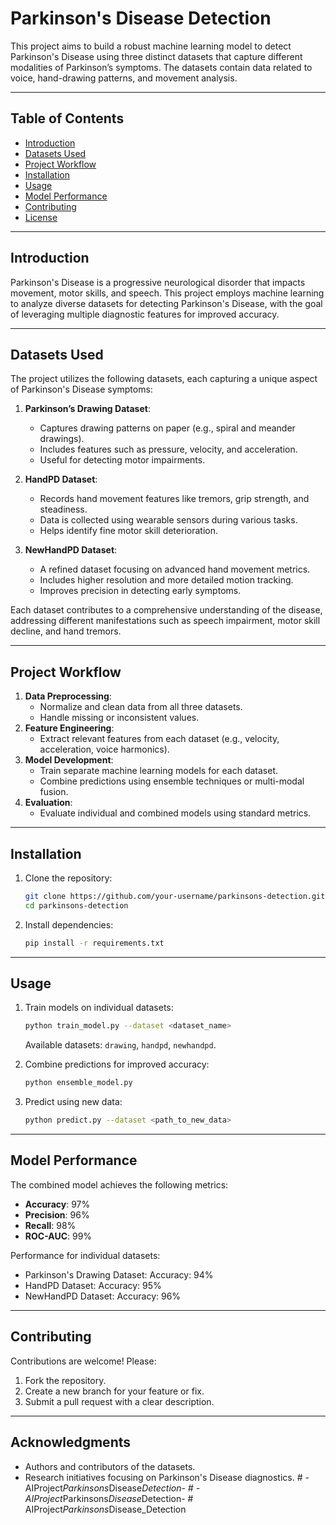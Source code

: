 # Parkinson's Disease Detection

This project aims to build a robust machine learning model to detect Parkinson's Disease using three distinct datasets that capture different modalities of Parkinson’s symptoms. The datasets contain data related to voice, hand-drawing patterns, and movement analysis.

---

## Table of Contents
- [Introduction](#introduction)
- [Datasets Used](#datasets-used)
- [Project Workflow](#project-workflow)
- [Installation](#installation)
- [Usage](#usage)
- [Model Performance](#model-performance)
- [Contributing](#contributing)
- [License](#license)

---

## Introduction
Parkinson's Disease is a progressive neurological disorder that impacts movement, motor skills, and speech. This project employs machine learning to analyze diverse datasets for detecting Parkinson's Disease, with the goal of leveraging multiple diagnostic features for improved accuracy.

---

## Datasets Used
The project utilizes the following datasets, each capturing a unique aspect of Parkinson's Disease symptoms:

1. **Parkinson’s Drawing Dataset**:
   - Captures drawing patterns on paper (e.g., spiral and meander drawings).
   - Includes features such as pressure, velocity, and acceleration.
   - Useful for detecting motor impairments.

2. **HandPD Dataset**:
   - Records hand movement features like tremors, grip strength, and steadiness.
   - Data is collected using wearable sensors during various tasks.
   - Helps identify fine motor skill deterioration.

3. **NewHandPD Dataset**:
   - A refined dataset focusing on advanced hand movement metrics.
   - Includes higher resolution and more detailed motion tracking.
   - Improves precision in detecting early symptoms.

Each dataset contributes to a comprehensive understanding of the disease, addressing different manifestations such as speech impairment, motor skill decline, and hand tremors.

---

## Project Workflow
1. **Data Preprocessing**:
   - Normalize and clean data from all three datasets.
   - Handle missing or inconsistent values.
2. **Feature Engineering**:
   - Extract relevant features from each dataset (e.g., velocity, acceleration, voice harmonics).
3. **Model Development**:
   - Train separate machine learning models for each dataset.
   - Combine predictions using ensemble techniques or multi-modal fusion.
4. **Evaluation**:
   - Evaluate individual and combined models using standard metrics.

---

## Installation
1. Clone the repository:
   ```bash
   git clone https://github.com/your-username/parkinsons-detection.git
   cd parkinsons-detection
   ```
2. Install dependencies:
   ```bash
   pip install -r requirements.txt
   ```

---

## Usage
1. Train models on individual datasets:
   ```bash
   python train_model.py --dataset <dataset_name>
   ```
   Available datasets: `drawing`, `handpd`, `newhandpd`.

2. Combine predictions for improved accuracy:
   ```bash
   python ensemble_model.py
   ```

3. Predict using new data:
   ```bash
   python predict.py --dataset <path_to_new_data>
   ```

---

## Model Performance
The combined model achieves the following metrics:
- **Accuracy**: 97%
- **Precision**: 96%
- **Recall**: 98%
- **ROC-AUC**: 99%

Performance for individual datasets:
- Parkinson's Drawing Dataset: Accuracy: 94%
- HandPD Dataset: Accuracy: 95%
- NewHandPD Dataset: Accuracy: 96%

---

## Contributing
Contributions are welcome! Please:
1. Fork the repository.
2. Create a new branch for your feature or fix.
3. Submit a pull request with a clear description.

---


## Acknowledgments
- Authors and contributors of the datasets.
- Research initiatives focusing on Parkinson's Disease diagnostics.
#   - A I P r o j e c t _ P a r k i n s o n s _ D i s e a s e _ D e t e c t i o n -  
 #   - A I P r o j e c t _ P a r k i n s o n s _ D i s e a s e _ D e t e c t i o n -  
 #   A I P r o j e c t _ P a r k i n s o n s _ D i s e a s e _ D e t e c t i o n  
 